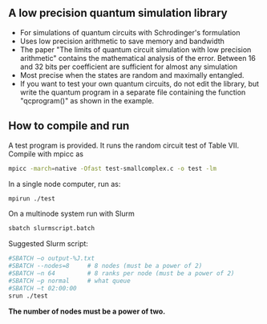 ## A low precision quantum simulation library

- For simulations of quantum circuits with Schrodinger's formulation 
- Uses low precision arithmetic to save memory and bandwidth
- The paper "The limits of quantum circuit simulation with low precision arithmetic" contains the mathematical analysis of the error. Between 16 and 32 bits per coefficient are sufficient for almost any simulation
- Most precise when the states are random and maximally entangled.
- If you want to test your own quantum circuits, do not edit the library, but write the quantum program in a separate file containing the function "qcprogram()" as shown in the example.

## How to compile and run
A test program is provided. It runs the random circuit test of Table VII. Compile with mpicc as
```bash
mpicc -march=native -Ofast test-smallcomplex.c -o test -lm
```
In a single node computer, run as:
```bash
mpirun ./test
```
On a multinode system run with Slurm 
```bash
sbatch slurmscript.batch
```
Suggested Slurm script:
```bash
#SBATCH –o output-%J.txt
#SBATCH --nodes=8     # 8 nodes (must be a power of 2)
#SBATCH –n 64         # 8 ranks per node (must be a power of 2)
#SBATCH –p normal     # what queue
#SBATCH –t 02:00:00   
srun ./test
```
**The number of nodes must be a power of two.**
